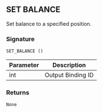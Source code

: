 ## SET BALANCE

Set balance to a specified position.


### Signature

`SET_BALANCE ()`


| Parameter | Description |
| --- | --- |
| int | Output Binding ID |


### Returns

`None`

